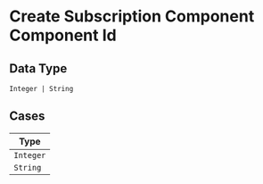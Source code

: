 
# Create Subscription Component Component Id

## Data Type

`Integer | String`

## Cases

| Type |
|  --- |
| `Integer` |
| `String` |

